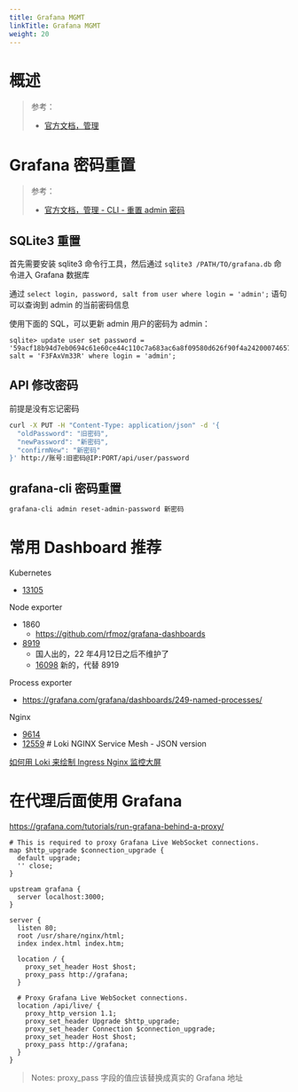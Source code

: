 ```yaml
---
title: Grafana MGMT
linkTitle: Grafana MGMT
weight: 20
---
```


# 概述

> 参考：
>
> - [官方文档，管理](https://grafana.com/docs/grafana/latest/administration/)

# Grafana 密码重置

> 参考：
>
> - [官方文档，管理 - CLI - 重置 admin 密码](https://grafana.com/docs/grafana/latest/administration/cli/#reset-admin-password)

## SQLite3 重置

首先需要安装 sqlite3 命令行工具，然后通过 `sqlite3 /PATH/TO/grafana.db` 命令进入 Grafana 数据库

通过 `select login, password, salt from user where login = 'admin';` 语句可以查询到 admin 的当前密码信息

使用下面的 SQL，可以更新 admin 用户的密码为 admin：

```plsql
sqlite> update user set password = '59acf18b94d7eb0694c61e60ce44c110c7a683ac6a8f09580d626f90f4a242000746579358d77dd9e570e83fa24faa88a8a6', salt = 'F3FAxVm33R' where login = 'admin';
```

## API 修改密码

前提是没有忘记密码

```bash
curl -X PUT -H "Content-Type: application/json" -d '{
  "oldPassword": "旧密码",
  "newPassword": "新密码",
  "confirmNew": "新密码"
}' http://账号:旧密码@IP:PORT/api/user/password
```

## grafana-cli 密码重置

```bash
grafana-cli admin reset-admin-password 新密码
```

# 常用 Dashboard 推荐

Kubernetes

- [13105](https://grafana.com/grafana/dashboards/13105-k8s-dashboard-cn-20240513-starsl-cn/)

Node exporter

- 1860
  - https://github.com/rfmoz/grafana-dashboards
- [8919](https://grafana.com/grafana/dashboards/8919-1-node-exporter-for-prometheus-dashboard-cn-0413-consulmanager/)
  - 国人出的，22 年4月12日之后不维护了
  - [16098](https://grafana.com/grafana/dashboards/16098-1-node-exporter-for-prometheus-dashboard-cn-0417-job/) 新的，代替 8919

Process exporter

- https://grafana.com/grafana/dashboards/249-named-processes/

Nginx

- [9614](https://grafana.com/grafana/dashboards/9614-nginx-ingress-controller/)
- [12559](https://grafana.com/grafana/dashboards/12559-loki-nginx-service-mesh-json-version/) # Loki NGINX Service Mesh - JSON version

[如何用 Loki 来绘制 Ingress Nginx 监控大屏](https://mp.weixin.qq.com/s/zcY_8c_7eVcRpKh9IHasLg)

# 在代理后面使用 Grafana

https://grafana.com/tutorials/run-grafana-behind-a-proxy/

```nginx
# This is required to proxy Grafana Live WebSocket connections.
map $http_upgrade $connection_upgrade {
  default upgrade;
  '' close;
}

upstream grafana {
  server localhost:3000;
}

server {
  listen 80;
  root /usr/share/nginx/html;
  index index.html index.htm;

  location / {
    proxy_set_header Host $host;
    proxy_pass http://grafana;
  }

  # Proxy Grafana Live WebSocket connections.
  location /api/live/ {
    proxy_http_version 1.1;
    proxy_set_header Upgrade $http_upgrade;
    proxy_set_header Connection $connection_upgrade;
    proxy_set_header Host $host;
    proxy_pass http://grafana;
  }
}
```

> Notes: proxy_pass 字段的值应该替换成真实的 Grafana 地址